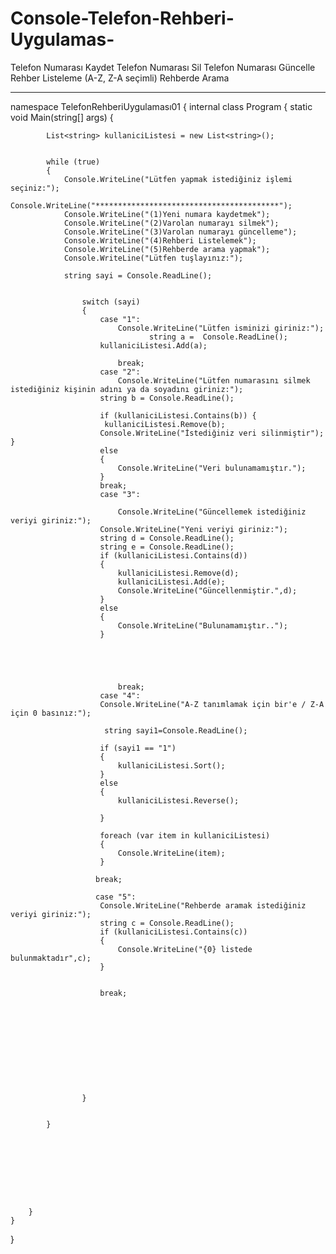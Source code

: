 # Console-Telefon-Rehberi-Uygulamas-
Telefon Numarası Kaydet
Telefon Numarası Sil
Telefon Numarası Güncelle
Rehber Listeleme (A-Z, Z-A seçimli)
Rehberde Arama
*************************************************************************************************************************************************************************
namespace TelefonRehberiUygulaması01
{
    internal class Program
    {
        static void Main(string[] args)
        {


            List<string> kullaniciListesi = new List<string>();


            while (true)
            {
                Console.WriteLine("Lütfen yapmak istediğiniz işlemi seçiniz:");
                Console.WriteLine("*****************************************");
                Console.WriteLine("(1)Yeni numara kaydetmek");
                Console.WriteLine("(2)Varolan numarayı silmek");
                Console.WriteLine("(3)Varolan numarayı güncelleme");
                Console.WriteLine("(4)Rehberi Listelemek");
                Console.WriteLine("(5)Rehberde arama yapmak");
                Console.WriteLine("Lütfen tuşlayınız:");

                string sayi = Console.ReadLine();

                
                    switch (sayi)
                    {
                        case "1":
                            Console.WriteLine("Lütfen isminizi giriniz:");
                                   string a =  Console.ReadLine();
                        kullaniciListesi.Add(a);

                            break;
                        case "2":
                            Console.WriteLine("Lütfen numarasını silmek istediğiniz kişinin adını ya da soyadını giriniz:");
                        string b = Console.ReadLine();

                        if (kullaniciListesi.Contains(b)) {
                         kullaniciListesi.Remove(b);
                        Console.WriteLine("İstediğiniz veri silinmiştir"); }
                        else
                        {
                            Console.WriteLine("Veri bulunamamıştır.");
                        }
                        break;
                        case "3":

                            Console.WriteLine("Güncellemek istediğiniz veriyi giriniz:");
                        Console.WriteLine("Yeni veriyi giriniz:");
                        string d = Console.ReadLine();
                        string e = Console.ReadLine();
                        if (kullaniciListesi.Contains(d))
                        {
                            kullaniciListesi.Remove(d);
                            kullaniciListesi.Add(e);
                            Console.WriteLine("Güncellenmiştir.",d);
                        }
                        else
                        {
                            Console.WriteLine("Bulunamamıştır..");
                        }
                            


                        
                        
                            break;
                        case "4":
                        Console.WriteLine("A-Z tanımlamak için bir'e / Z-A için 0 basınız:");

                         string sayi1=Console.ReadLine();
                        
                        if (sayi1 == "1")
                        {
                            kullaniciListesi.Sort();
                        }
                        else
                        {
                            kullaniciListesi.Reverse();

                        }

                        foreach (var item in kullaniciListesi)
                        {
                            Console.WriteLine(item);
                        }

                       break;

                       case "5":
                        Console.WriteLine("Rehberde aramak istediğiniz veriyi giriniz:");
                        string c = Console.ReadLine();
                        if (kullaniciListesi.Contains(c)) 
                        {
                            Console.WriteLine("{0} listede bulunmaktadır",c);
                        }
                        

                        break;


                       
                        
                            
                      
                       
                        
                           
                       
           
                    }

                
            }
        

        


            
           

          
        }
    }
}
